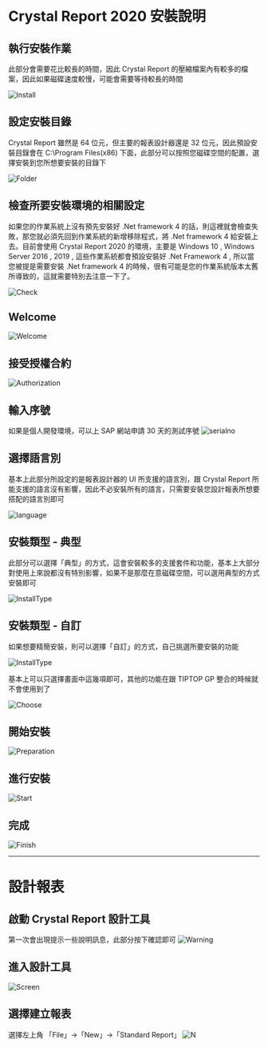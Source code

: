 # Crystal Report 2020 安裝說明

## 執行安裝作業
此部分會需要花比較長的時間，因此 Crystal Report 的壓縮檔案內有較多的檔案，因此如果磁碟速度較慢，可能會需要等待較長的時間

![Install](01.PNG)

## 設定安裝目錄
Crystal Report 雖然是 64 位元，但主要的報表設計器還是 32 位元，因此預設安裝目錄會在 C:\Program Files(x86) 下面，此部分可以按照您磁碟空間的配置，選擇安裝到您所想要安裝的目錄下

![Folder](02.PNG)

## 檢查所要安裝環境的相關設定
如果您的作業系統上沒有預先安裝好 .Net framework 4 的話，則這裡就會檢查失敗，那您就必須先回到作業系統的新增移除程式，將 .Net framework 4 給安裝上去。目前會使用 Crystal Report 2020 的環境，主要是 Windows 10 , Windows Server 2016 , 2019 , 這些作業系統都會預設安裝好 .Net Framework 4 , 所以當您被提是需要安裝 .Net framework 4 的時候，很有可能是您的作業系統版本太舊所導致的，這就需要特別去注意一下了。

![Check](03.PNG)

## Welcome
![Welcome](04.PNG)

## 接受授權合約
![Authorization](05.PNG)

## 輸入序號
如果是個人開發環境，可以上 SAP 網站申請 30 天的測試序號
![serialno](06.PNG)

## 選擇語言別
基本上此部分所設定的是報表設計器的 UI 所支援的語言別，跟 Crystal Report 所能支援的語言沒有影響，因此不必安裝所有的語言，只需要安裝您設計報表所想要搭配的語言別即可

![language](07.PNG)

## 安裝類型 - 典型
此部分可以選擇「典型」的方式，這會安裝較多的支援套件和功能，基本上大部分對使用上來說都沒有特別影響，如果不是那麼在意磁碟空間，可以選用典型的方式安裝即可

![InstallType](08.PNG)

## 安裝類型 - 自訂
如果想要精簡安裝，則可以選擇「自訂」的方式，自己挑選所要安裝的功能

![InstallType](08-1.PNG)

基本上可以只選擇畫面中這幾項即可，其他的功能在跟 TIPTOP GP 整合的時候就不會使用到了

![Choose](09-2.PNG)

## 開始安裝
![Preparation](09.PNG)

## 進行安裝
![Start](10.PNG)

## 完成
![Finish](11.PNG)

---------------------------
# 設計報表

## 啟動 Crystal Report 設計工具
第一次會出現提示一些說明訊息，此部分按下確認即可
![Warning](20.PNG)


## 進入設計工具
![Screen](21.PNG)

## 選擇建立報表
選擇左上角 「File」→「New」→「Standard Report」
![N](22.PNG)



